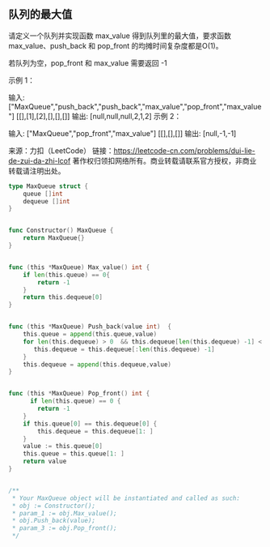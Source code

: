 ##  队列的最大值
请定义一个队列并实现函数 max_value 得到队列里的最大值，要求函数max_value、push_back 和 pop_front 的均摊时间复杂度都是O(1)。

若队列为空，pop_front 和 max_value 需要返回 -1

示例 1：

输入: 
["MaxQueue","push_back","push_back","max_value","pop_front","max_value"]
[[],[1],[2],[],[],[]]
输出: [null,null,null,2,1,2]
示例 2：

输入: 
["MaxQueue","pop_front","max_value"]
[[],[],[]]
输出: [null,-1,-1]
 

来源：力扣（LeetCode）
链接：https://leetcode-cn.com/problems/dui-lie-de-zui-da-zhi-lcof
著作权归领扣网络所有。商业转载请联系官方授权，非商业转载请注明出处。

```go
type MaxQueue struct {
    queue []int
    dequeue []int
}


func Constructor() MaxQueue {
    return MaxQueue{}
}


func (this *MaxQueue) Max_value() int {
    if len(this.queue) == 0{
        return -1
    }
    return this.dequeue[0]
}


func (this *MaxQueue) Push_back(value int)  {
    this.queue = append(this.queue,value)
    for len(this.dequeue) > 0  && this.dequeue[len(this.dequeue) -1] < value{
       this.dequeue = this.dequeue[:len(this.dequeue) -1]
    }
    this.dequeue = append(this.dequeue,value)
}


func (this *MaxQueue) Pop_front() int {
      if len(this.queue) == 0 {
        return -1
    }
    if this.queue[0] == this.dequeue[0] {
        this.dequeue = this.dequeue[1: ]
    }
    value := this.queue[0]
    this.queue = this.queue[1: ]
    return value
}


/**
 * Your MaxQueue object will be instantiated and called as such:
 * obj := Constructor();
 * param_1 := obj.Max_value();
 * obj.Push_back(value);
 * param_3 := obj.Pop_front();
 */
```
